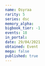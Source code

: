 ```yaml
---
name: Osyraa
rarity: 5
series: dsc
memory_alpha:
bigbook_tier: -1
events: 18
in_portal:
date: 29/04/2021
obtained: Event
mega: false
published: true
---
```



